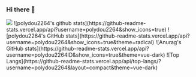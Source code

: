 ### Hi there 👋
<img src="https://img.shields.io/badge/happykevin13953@naver.com-03C75A?style=flat&logo=Naver&logoColor=white"/>
![polydou2264's github stats](https://github-readme-stats.vercel.app/api?username=polydou2264&show_icons=true)
![polydou2264's GitHub stats](https://github-readme-stats.vercel.app/api?username=polydou2264&show_icons=true&theme=radical)
![Anurag's GitHub stats](https://github-readme-stats.vercel.app/api?username=polydou2264ID&show_icons=true&theme=vue-dark)
![Top Langs](https://github-readme-stats.vercel.app/api/top-langs/?username=polydou2264&layout=compact&theme=vue-dark)



<!--
**polydou2264/polydou2264** is a ✨ _special_ ✨ repository because its `README.md` (this file) appears on your GitHub profile.

<img src="https://img.shields.io/badge/{내용}-{배경 색깔}?style={스타일}&logo={로고이름}&logoColor={로고 색깔}"/>

Here are some ideas to get you started:

- 🔭 I’m currently working on ...
- 🌱 I’m currently learning ...
- 👯 I’m looking to collaborate on ...
- 🤔 I’m looking for help with ...
- 💬 Ask me about ...
- 📫 How to reach me: ...
- 😄 Pronouns: ...
- ⚡ Fun fact: ...
-->
